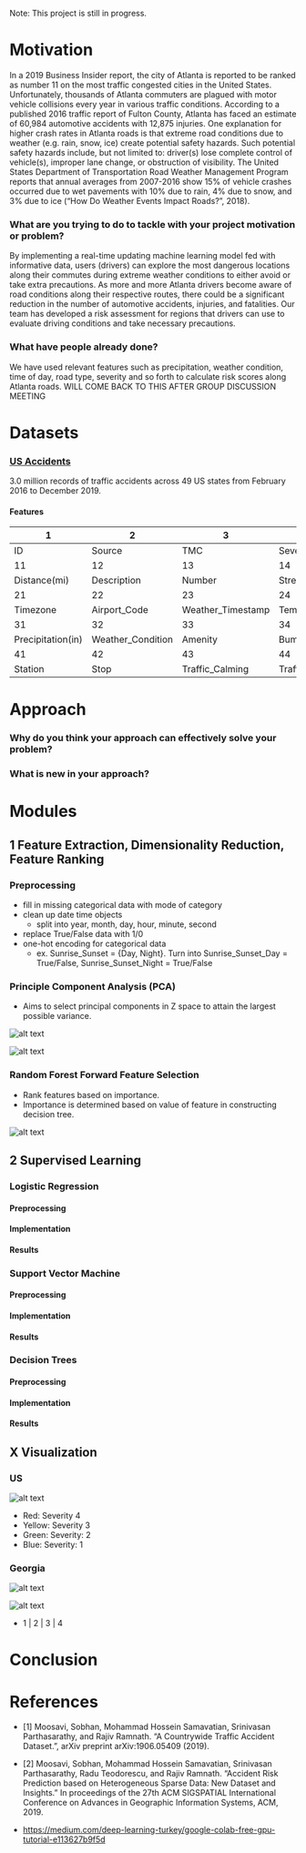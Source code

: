  Note: This project is still in progress.

# Motivation
 In a 2019 Business Insider report, the city of Atlanta is reported to be ranked as number 11 on the most traffic congested cities in the United States. Unfortunately, thousands of Atlanta commuters are plagued with motor vehicle collisions every year in various traffic conditions. According to a published 2016 traffic report of Fulton County, Atlanta has faced an estimate of 60,984 automotive accidents with 12,875 injuries. One explanation for higher crash rates in Atlanta roads is that extreme road conditions due to weather (e.g. rain, snow, ice) create potential safety hazards. Such potential safety hazards include, but not limited to: driver(s) lose complete control of vehicle(s), improper lane change, or obstruction of visibility. The United States Department of Transportation Road Weather Management Program reports that annual averages from 2007-2016 show 15% of vehicle crashes occurred due to wet pavements with 10% due to rain, 4% due to snow, and 3% due to ice (“How Do Weather Events Impact Roads?”, 2018).

### What are you trying to do to tackle with your project motivation or problem?
By implementing a real-time updating machine learning model fed with informative data, users (drivers) can explore the most dangerous locations along their commutes during extreme weather conditions to either avoid or take extra precautions. As more and more Atlanta drivers become aware of road conditions along their respective routes, there could be a significant reduction in the number of automotive accidents, injuries, and fatalities. Our team has developed a risk assessment for regions that drivers can use to evaluate driving conditions and take necessary precautions.

### What have people already done?
We have used relevant features such as precipitation, weather condition, time of day, road type, severity and so forth to calculate risk scores along Atlanta roads. WILL COME BACK TO THIS AFTER GROUP DISCUSSION MEETING

# Datasets

### [US Accidents](https://www.kaggle.com/sobhanmoosavi/us-accidents)

3.0 million records of traffic accidents across 49 US states from February 2016 to December 2019.

#### Features

| 1 | 2 | 3 | 4 | 5 | 6 | 7 | 8 | 9 | 10 |
|---|---|---|---|---|---|---|---|---|---|
| ID | Source | TMC | Severity | Start_Time | End_Time | Start_Lat | Stop_Lng | End_Lat | End_Lng |
| 11 | 12 | 13 | 14 | 15 | 16 | 17 | 18 | 19 | 20 |
| Distance(mi) | Description | Number | Street | Side | City | County | State | Zipcode | Country |
| 21 | 22 | 23 | 24 | 25 | 26 | 27 | 28 | 29 | 30 |
| Timezone | Airport_Code | Weather_Timestamp | Temperature(F) | Wind_Chill(F) | Humidity(%) | Pressure(in) | Visibility(mi) | Wind_Direction | Wind_Speed(mph) |
| 31 | 32 | 33 | 34 | 35 | 36 | 37 | 38 | 39 | 40 |
| Precipitation(in) | Weather_Condition | Amenity | Bumpy | Crossing | Give_Way | Junction | No_Exit | Railway | Roundabout |
| 41 | 42 | 43 | 44 | 45 | 46 | 47 | 48 | 49 |
| Station | Stop | Traffic_Calming | Traffic_Signal | Turning_Loop | Sunrise_Sunset | Civil_Twilight | Nautical_Twilight | Astronomical_Twilight |

# Approach

### Why do you think your approach can effectively solve your problem?
### What is new in your approach?

# Modules

## 1 Feature Extraction, Dimensionality Reduction, Feature Ranking

### Preprocessing
  - fill in missing categorical data with mode of category
  - clean up date time objects
    - split into year, month, day, hour, minute, second
  - replace True/False data with 1/0
  - one-hot encoding for categorical data
    - ex. Sunrise_Sunset = {Day, Night}. Turn into Sunrise_Sunset_Day = True/False, Sunrise_Sunset_Night = True/False

### Principle Component Analysis (PCA)

- Aims to select principal components in Z space to attain the largest possible variance.

![alt text](../code/module1_data/GA/correlation_original.png "Original Correlation")

![alt text](https://github.com/alexanderfache6/traffic-accident-weather-analysis/blob/master/code/module1_data/GA/correlation_pca.png "PCA Correlation")

### Random Forest Forward Feature Selection

- Rank features based on importance.
- Importance is determined based on value of feature in constructing decision tree.

![alt text](https://github.com/alexanderfache6/traffic-accident-weather-analysis/blob/master/code/module1_data/GA/random_forest_f102.png "Random Forest Feature Importance")

## 2 Supervised Learning

### Logistic Regression



#### Preprocessing



#### Implementation



#### Results



### Support Vector Machine

#### Preprocessing



#### Implementation



#### Results



### Decision Trees

#### Preprocessing



#### Implementation



#### Results



## X Visualization

### US

![alt text](https://github.com/alexanderfache6/traffic-accident-weather-analysis/blob/master/code/moduleX_data/map_usa.png "Map of US Accidents")

- Red: Severity 4
- Yellow: Severity 3
- Green: Severity: 2
- Blue: Severity: 1

### Georgia

![alt text](https://github.com/alexanderfache6/traffic-accident-weather-analysis/blob/master/code/moduleX_data/GA/GA.png "Map of GA Accidents")

![alt text](https://github.com/alexanderfache6/traffic-accident-weather-analysis/blob/master/code/moduleX_data/GA/colormap.png "Severity Color")

- 1 | 2 | 3 | 4

# Conclusion



# References

- [1] Moosavi, Sobhan, Mohammad Hossein Samavatian, Srinivasan Parthasarathy, and Rajiv Ramnath. “A Countrywide Traffic Accident Dataset.”, arXiv preprint arXiv:1906.05409 (2019).

- [2] Moosavi, Sobhan, Mohammad Hossein Samavatian, Srinivasan Parthasarathy, Radu Teodorescu, and Rajiv Ramnath. “Accident Risk Prediction based on Heterogeneous Sparse Data: New Dataset and Insights.” In proceedings of the 27th ACM SIGSPATIAL International Conference on Advances in Geographic Information Systems, ACM, 2019.

- https://medium.com/deep-learning-turkey/google-colab-free-gpu-tutorial-e113627b9f5d
